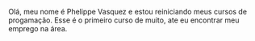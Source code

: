 Olá, meu nome é Phelippe Vasquez e estou reiniciando meus cursos de progamação. Esse é o primeiro curso de muito, ate eu encontrar meu emprego na área.
